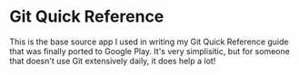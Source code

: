 # Git Quick Reference

This is the base source app I used in writing my Git Quick Reference guide that was finally ported to Google Play.  It's very simplisitic, but for someone that doesn't use Git extensively daily, it does help a lot!
